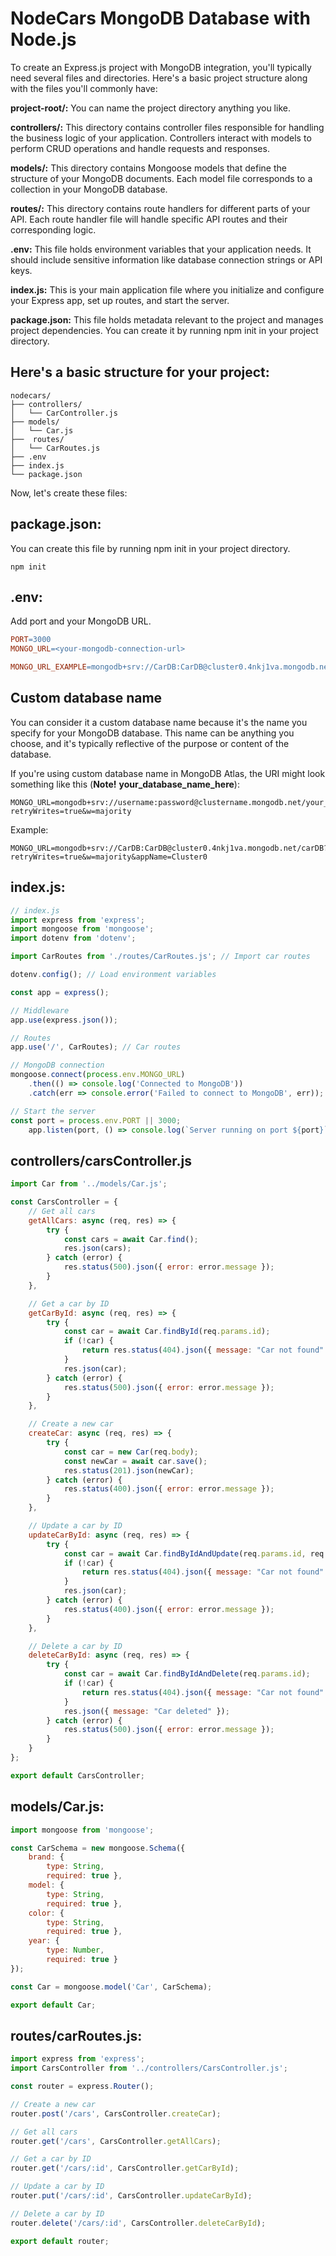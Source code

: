 # NodeCars MongoDB Database with Node.js

To create an Express.js project with MongoDB integration, you'll typically need several files and directories. Here's a basic project structure along with the files you'll commonly have:

**project-root/:** You can name the project directory anything you like.

**controllers/:** This directory contains controller files responsible for handling the business logic of your application. Controllers interact with models to perform CRUD operations and handle requests and responses.

**models/:** This directory contains Mongoose models that define the structure of your MongoDB documents. Each model file corresponds to a collection in your MongoDB database.

**routes/:** This directory contains route handlers for different parts of your API. Each route handler file will handle specific API routes and their corresponding logic.

**.env:** This file holds environment variables that your application needs. It should include sensitive information like database connection strings or API keys.

**index.js:** This is your main application file where you initialize and configure your Express app, set up routes, and start the server.

**package.json:** This file holds metadata relevant to the project and manages project dependencies. You can create it by running npm init in your project directory.

## Here's a basic structure for your project:

```shell
nodecars/
├── controllers/
│   └── CarController.js
├── models/
│   └── Car.js
├──  routes/
│   └── CarRoutes.js
├── .env
├── index.js
└── package.json

```

Now, let's create these files:

## package.json:

You can create this file by running npm init in your project directory.

```shell
npm init
```

## .env:

Add port and your MongoDB URL.

```makefile
PORT=3000
MONGO_URL=<your-mongodb-connection-url>

MONGO_URL_EXAMPLE=mongodb+srv://CarDB:CarDB@cluster0.4nkj1va.mongodb.net/?retryWrites=true&w=majority&appName=Cluster0
```

## Custom database name

You can consider it a custom database name because it's the name you specify for your MongoDB database. This name can be anything you choose, and it's typically reflective of the purpose or content of the database.

If you're using custom database name in MongoDB Atlas, the URI might look something like this (**Note!** **your_database_name_here**):

```
MONGO_URL=mongodb+srv://username:password@clustername.mongodb.net/your_database_name_here?retryWrites=true&w=majority
```

Example:

```
MONGO_URL=mongodb+srv://CarDB:CarDB@cluster0.4nkj1va.mongodb.net/carDB?retryWrites=true&w=majority&appName=Cluster0
```

## index.js:

```javascript
// index.js
import express from 'express';
import mongoose from 'mongoose';
import dotenv from 'dotenv';

import CarRoutes from './routes/CarRoutes.js'; // Import car routes

dotenv.config(); // Load environment variables

const app = express();

// Middleware
app.use(express.json());

// Routes
app.use('/', CarRoutes); // Car routes

// MongoDB connection
mongoose.connect(process.env.MONGO_URL)
    .then(() => console.log('Connected to MongoDB'))
    .catch(err => console.error('Failed to connect to MongoDB', err));

// Start the server
const port = process.env.PORT || 3000;
    app.listen(port, () => console.log(`Server running on port ${port}`));
```

## controllers/carsController.js

```javascript
import Car from '../models/Car.js';

const CarsController = {
    // Get all cars
    getAllCars: async (req, res) => {
        try {
            const cars = await Car.find();
            res.json(cars);
        } catch (error) {
            res.status(500).json({ error: error.message });
        }
    },

    // Get a car by ID
    getCarById: async (req, res) => {
        try {
            const car = await Car.findById(req.params.id);
            if (!car) {
                return res.status(404).json({ message: "Car not found" });
            }
            res.json(car);
        } catch (error) {
            res.status(500).json({ error: error.message });
        }
    },

    // Create a new car
    createCar: async (req, res) => {
        try {
            const car = new Car(req.body);
            const newCar = await car.save();
            res.status(201).json(newCar);
        } catch (error) {
            res.status(400).json({ error: error.message });
        }
    },

    // Update a car by ID
    updateCarById: async (req, res) => {
        try {
            const car = await Car.findByIdAndUpdate(req.params.id, req.body, { new: true });
            if (!car) {
                return res.status(404).json({ message: "Car not found" });
            }
            res.json(car);
        } catch (error) {
            res.status(400).json({ error: error.message });
        }
    },

    // Delete a car by ID
    deleteCarById: async (req, res) => {
        try {
            const car = await Car.findByIdAndDelete(req.params.id);
            if (!car) {
                return res.status(404).json({ message: "Car not found" });
            }
            res.json({ message: "Car deleted" });
        } catch (error) {
            res.status(500).json({ error: error.message });
        }
    }
};

export default CarsController;
```

## models/Car.js:

```javascript
import mongoose from 'mongoose';

const CarSchema = new mongoose.Schema({
    brand: { 
        type: String, 
        required: true },
    model: { 
        type: String, 
        required: true },
    color: { 
        type: String, 
        required: true },
    year: { 
        type: Number, 
        required: true }
});

const Car = mongoose.model('Car', CarSchema);

export default Car;
```

## routes/carRoutes.js:

```javascript
import express from 'express';
import CarsController from '../controllers/CarsController.js';

const router = express.Router();

// Create a new car
router.post('/cars', CarsController.createCar);

// Get all cars
router.get('/cars', CarsController.getAllCars);

// Get a car by ID
router.get('/cars/:id', CarsController.getCarById);

// Update a car by ID
router.put('/cars/:id', CarsController.updateCarById);

// Delete a car by ID
router.delete('/cars/:id', CarsController.deleteCarById);

export default router;
```
